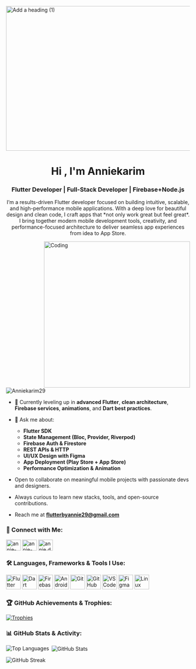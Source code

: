 <img width="1584" height="396" alt="Add a heading (1)" src="https://github.com/user-attachments/assets/f82a47a1-1eae-423b-82ba-121d90b5946a" />


<h1 align="center">Hi , I'm Anniekarim</h1>
<h3 align="center"> Flutter Developer | Full-Stack Developer | Firebase+Node.js</h3>

<p align="center">
I’m a results-driven Flutter developer focused on building intuitive, scalable, and high-performance mobile applications.  
With a deep love for beautiful design and clean code, I craft apps that *not only work great but feel great*.  
I bring together modern mobile development tools, creativity, and performance-focused architecture to deliver seamless app experiences from idea to App Store.  
</p>

<img align="right" alt="Coding" width="400" src="https://i.gifer.com/JXA0.gif" />

<p align="left"> 
  <img src="https://komarev.com/ghpvc/?username=Anniekarim29&label=Profile%20views&color=0e75b6&style=flat" alt="Anniekarim29" /> 
</p>



- 🌱 Currently leveling up in **advanced Flutter**, **clean architecture**, **Firebase services**, **animations**, and **Dart best practices**.
- 💬 Ask me about:
  - **Flutter SDK**
  - **State Management (Bloc, Provider, Riverpod)**
  - **Firebase Auth & Firestore**
  - **REST APIs & HTTP**
  - **UI/UX Design with Figma**
  - **App Deployment (Play Store + App Store)**
  - **Performance Optimization & Animation**

-  Open to collaborate on meaningful mobile projects with passionate devs and designers.
-  Always curious to learn new stacks, tools, and open-source contributions.

-  Reach me at **flutterbyannie29@gmail.com**



### 🔗 Connect with Me:

<p align="left">
<a href="https://linkedin.com/in/annie-karim" target="blank"><img align="center" src="https://raw.githubusercontent.com/rahuldkjain/github-profile-readme-generator/master/src/images/icons/Social/linked-in-alt.svg" alt="annie-karim" height="30" width="40" /></a>
<a href="https://www.facebook.com/share/15jvDDxxuf/" target="blank"><img align="center" src="https://raw.githubusercontent.com/rahuldkjain/github-profile-readme-generator/master/src/images/icons/Social/facebook.svg" alt="annie-karim" height="30" width="40" /></a>
<a href="https://www.instagram.com/annie.devhub" target="blank"><img align="center" src="https://raw.githubusercontent.com/rahuldkjain/github-profile-readme-generator/master/src/images/icons/Social/instagram.svg" alt="annie.devhub" height="30" width="40" /></a>
</p>



### 🛠️ Languages, Frameworks & Tools I Use:

<p align="left">
  <img src="https://cdn.jsdelivr.net/gh/devicons/devicon/icons/flutter/flutter-original.svg" alt="Flutter" width="40" height="40"/>
  <img src="https://cdn.jsdelivr.net/gh/devicons/devicon/icons/dart/dart-original.svg" alt="Dart" width="40" height="40"/>
  <img src="https://cdn.jsdelivr.net/gh/devicons/devicon/icons/firebase/firebase-plain.svg" alt="Firebase" width="40" height="40"/>
  <img src="https://cdn.jsdelivr.net/gh/devicons/devicon/icons/android/android-original.svg" alt="Android" width="40" height="40"/>
  <img src="https://cdn.jsdelivr.net/gh/devicons/devicon/icons/git/git-original.svg" alt="Git" width="40" height="40"/>
  <img src="https://cdn.jsdelivr.net/gh/devicons/devicon/icons/github/github-original.svg" alt="GitHub" width="40" height="40"/>
  <img src="https://cdn.jsdelivr.net/gh/devicons/devicon/icons/vscode/vscode-original.svg" alt="VS Code" width="40" height="40"/>
  <img src="https://cdn.jsdelivr.net/gh/devicons/devicon/icons/figma/figma-original.svg" alt="Figma" width="40" height="40"/>
  <img src="https://cdn.jsdelivr.net/gh/devicons/devicon/icons/linux/linux-original.svg" alt="Linux" width="40" height="40"/>
</p>



### 🏆 GitHub Achievements & Trophies:

[![Trophies](https://github-profile-trophy.vercel.app/?username=Anniekarim29&theme=onestar&rank=B,C)](https://github.com/ryo-ma/github-profile-trophy)



### 📊 GitHub Stats & Activity:

<p>
<img align="left" src="https://github-readme-stats.vercel.app/api/top-langs?username=Anniekarim29&show_icons=true&locale=en&layout=compact&theme=tokyonight" alt="Top Languages" />
</p>

<p>&nbsp;<img align="center" src="https://github-readme-stats.vercel.app/api?username=Anniekarim29&show_icons=true&locale=en&theme=tokyonight" alt="GitHub Stats" /></p>

<p><img align="center" src="https://github-readme-streak-stats.herokuapp.com/?user=Anniekarim29&theme=tokyonight" alt="GitHub Streak" /></p>
